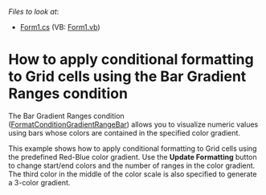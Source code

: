 <!-- default file list -->
*Files to look at*:

* [Form1.cs](./CS/Dashboard_ConditionalFormatting_Grid/Form1.cs) (VB: [Form1.vb](./VB/Dashboard_ConditionalFormatting_Grid/Form1.vb))
<!-- default file list end -->
# How to apply conditional formatting to Grid cells using the Bar Gradient Ranges condition


<p>The Bar Gradient Ranges condition (<a href="https://documentation.devexpress.com/#Dashboard/clsDevExpressDashboardCommonFormatConditionGradientRangeBartopic">FormatConditionGradientRangeBar</a>) allows you to visualize numeric values using bars whose colors are contained in the specified color gradient.</p>
<p>This example shows how to apply conditional formatting to Grid cells using the predefined Red-Blue color gradient. Use the <strong>Update Formatting</strong> button to change start/end colors and the number of ranges in the color gradient. The third color in the middle of the color scale is also specified to generate a 3-color gradient.</p>

<br/>


